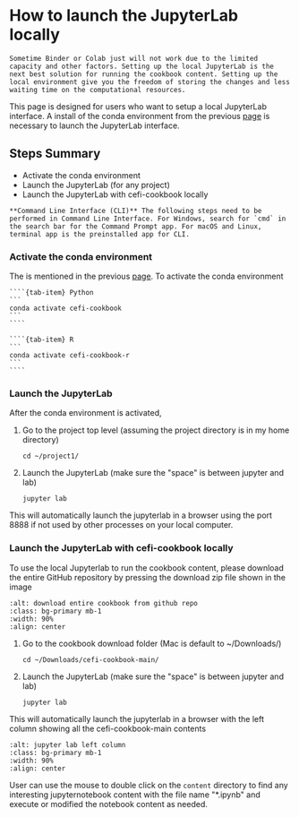 # How to launch the JupyterLab locally
```{important}
Sometime Binder or Colab just will not work due to the limited capacity and other factors. Setting up the local JupyterLab is the next best solution for running the cookbook content. Setting up the local environment give you the freedom of storing the changes and less waiting time on the computational resources.
```

This page is designed for users who want to setup a local JupyterLab interface. A install of the conda environment from the previous [page](conda-setup) is necessary to launch the JupyterLab interface.

## Steps Summary
- Activate the conda environment
- Launch the JupyterLab (for any project)
- Launch the JupyterLab with cefi-cookbook locally

```{warning}
**Command Line Interface (CLI)** The following steps need to be performed in Command Line Interface. For Windows, search for `cmd` in the search bar for the Command Prompt app. For macOS and Linux, terminal app is the preinstalled app for CLI.
```

### Activate the conda environment
The is mentioned in the previous [page](conda-create). To activate the conda environment
`````{tab-set}
````{tab-item} Python
```
conda activate cefi-cookbook
```
````

````{tab-item} R
```
conda activate cefi-cookbook-r
```
````
`````

### Launch the JupyterLab
After the conda environment is activated,
1. Go to the project top level (assuming the project directory is in my home directory)
    ```
    cd ~/project1/
    ```
2. Launch the JupyterLab (make sure the "space" is between jupyter and lab)
    ```
    jupyter lab
    ```
This will automatically launch the jupyterlab in a browser using the port 8888 if not used by other processes on your local computer.

### Launch the JupyterLab with cefi-cookbook locally
To use the local Jupyterlab to run the cookbook content, please download the entire GitHub repository by pressing the download zip file shown in the image
```{image} ../images/download_cookbook.png
:alt: download entire cookbook from github repo
:class: bg-primary mb-1
:width: 90%
:align: center
```
1. Go to the cookbook download folder (Mac is default to ~/Downloads/)
    ```
    cd ~/Downloads/cefi-cookbook-main/
    ```
2. Launch the JupyterLab (make sure the "space" is between jupyter and lab)
    ```
    jupyter lab
    ```
This will automatically launch the jupyterlab in a browser with the left column showing all the cefi-cookbook-main contents
```{image} ../images/jupyter_left.png
:alt: jupyter lab left column
:class: bg-primary mb-1
:width: 90%
:align: center
```

User can use the mouse to double click on the `content` directory to find any interesting jupyternotebook content with the file name "*.ipynb" and execute or modified the notebook content as needed.





